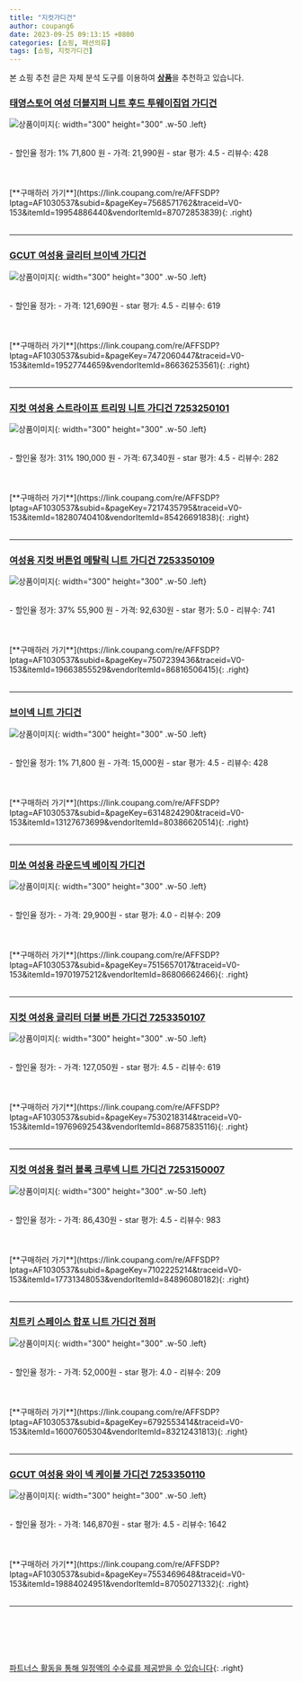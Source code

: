 ```yaml
---
title: "지컷가디건"
author: coupang6
date: 2023-09-25 09:13:15 +0800
categories: [쇼핑, 패션의류]
tags: [쇼핑, 지컷가디건]
---
```


본 쇼핑 추천 글은 자체 분석 도구를 이용하여 [**상품**](https://link.coupang.com/a/bao1ui)을 추천하고 있습니다.

### [태영스토어 여성 더블지퍼 니트 후드 투웨이집업 가디건](https://link.coupang.com/re/AFFSDP?lptag=AF1030537&subid=&pageKey=7568571762&traceid=V0-153&itemId=19954886440&vendorItemId=87072853839)

![상품이미지](https://thumbnail6.coupangcdn.com/thumbnails/remote/230x230ex/image/vendor_inventory/2e44/c6fcfecaccc559e60b038a33aa3a715614a0169b23027d84935f568f32c1.jpg){: width="300" height="300" .w-50 .left}


<br>
- 할인율 정가: 1%  71,800   원
- 가격: 21,990원
- star 평가: 4.5
- 리뷰수: 428
<br>
<br>
<br>
<br>
[**구매하러 가기**](https://link.coupang.com/re/AFFSDP?lptag=AF1030537&subid=&pageKey=7568571762&traceid=V0-153&itemId=19954886440&vendorItemId=87072853839){: .right}
<br>
<br>

---

### [GCUT 여성용 글리터 브이넥 가디건](https://link.coupang.com/re/AFFSDP?lptag=AF1030537&subid=&pageKey=7472060447&traceid=V0-153&itemId=19527744659&vendorItemId=86636253561)

![상품이미지](https://thumbnail10.coupangcdn.com/thumbnails/remote/230x230ex/image/retail/images/2023/07/20/12/9/6b3e3cac-2bff-4eac-a027-70d6098fb06c.jpg){: width="300" height="300" .w-50 .left}


<br>
- 할인율 정가: 
- 가격: 121,690원
- star 평가: 4.5
- 리뷰수: 619
<br>
<br>
<br>
<br>
[**구매하러 가기**](https://link.coupang.com/re/AFFSDP?lptag=AF1030537&subid=&pageKey=7472060447&traceid=V0-153&itemId=19527744659&vendorItemId=86636253561){: .right}
<br>
<br>

---

### [지컷 여성용 스트라이프 트리밍 니트 가디건 7253250101](https://link.coupang.com/re/AFFSDP?lptag=AF1030537&subid=&pageKey=7217435795&traceid=V0-153&itemId=18280740410&vendorItemId=85426691838)

![상품이미지](https://thumbnail9.coupangcdn.com/thumbnails/remote/230x230ex/image/retail/images/2023/03/23/17/8/b5e0f831-cb49-4954-973f-f9fb8d9dbad5.jpg){: width="300" height="300" .w-50 .left}


<br>
- 할인율 정가: 31%  190,000   원
- 가격: 67,340원
- star 평가: 4.5
- 리뷰수: 282
<br>
<br>
<br>
<br>
[**구매하러 가기**](https://link.coupang.com/re/AFFSDP?lptag=AF1030537&subid=&pageKey=7217435795&traceid=V0-153&itemId=18280740410&vendorItemId=85426691838){: .right}
<br>
<br>

---

### [여성용 지컷 버튼업 메탈릭 니트 가디건 7253350109](https://link.coupang.com/re/AFFSDP?lptag=AF1030537&subid=&pageKey=7507239436&traceid=V0-153&itemId=19663855529&vendorItemId=86816506415)

![상품이미지](https://thumbnail6.coupangcdn.com/thumbnails/remote/230x230ex/image/retail/images/2023/08/08/10/1/fd0960db-ee54-416b-8c90-08c20aab73a7.jpg){: width="300" height="300" .w-50 .left}


<br>
- 할인율 정가: 37%  55,900   원
- 가격: 92,630원
- star 평가: 5.0
- 리뷰수: 741
<br>
<br>
<br>
<br>
[**구매하러 가기**](https://link.coupang.com/re/AFFSDP?lptag=AF1030537&subid=&pageKey=7507239436&traceid=V0-153&itemId=19663855529&vendorItemId=86816506415){: .right}
<br>
<br>

---

### [브이넥 니트 가디건](https://link.coupang.com/re/AFFSDP?lptag=AF1030537&subid=&pageKey=6314824290&traceid=V0-153&itemId=13127673699&vendorItemId=80386620514)

![상품이미지](https://thumbnail10.coupangcdn.com/thumbnails/remote/230x230ex/image/vendor_inventory/c22e/56cd2897c6f2c73547997040b81d6ef2ea340ac5398d50ffeddd1dcedab1.jpg){: width="300" height="300" .w-50 .left}


<br>
- 할인율 정가: 1%  71,800   원
- 가격: 15,000원
- star 평가: 4.5
- 리뷰수: 428
<br>
<br>
<br>
<br>
[**구매하러 가기**](https://link.coupang.com/re/AFFSDP?lptag=AF1030537&subid=&pageKey=6314824290&traceid=V0-153&itemId=13127673699&vendorItemId=80386620514){: .right}
<br>
<br>

---

### [미쏘 여성용 라운드넥 베이직 가디건](https://link.coupang.com/re/AFFSDP?lptag=AF1030537&subid=&pageKey=7515657017&traceid=V0-153&itemId=19701975212&vendorItemId=86806662466)

![상품이미지](https://thumbnail6.coupangcdn.com/thumbnails/remote/230x230ex/image/rs_quotation_api/zyirtroh/dc2968c317a448348aa5d477a07c7cad.jpg){: width="300" height="300" .w-50 .left}


<br>
- 할인율 정가: 
- 가격: 29,900원
- star 평가: 4.0
- 리뷰수: 209
<br>
<br>
<br>
<br>
[**구매하러 가기**](https://link.coupang.com/re/AFFSDP?lptag=AF1030537&subid=&pageKey=7515657017&traceid=V0-153&itemId=19701975212&vendorItemId=86806662466){: .right}
<br>
<br>

---

### [지컷 여성용 글리터 더블 버튼 가디건 7253350107](https://link.coupang.com/re/AFFSDP?lptag=AF1030537&subid=&pageKey=7530218314&traceid=V0-153&itemId=19769692543&vendorItemId=86875835116)

![상품이미지](https://thumbnail8.coupangcdn.com/thumbnails/remote/230x230ex/image/retail/images/2023/08/14/18/4/8aa8b7d2-6580-46ba-97aa-e5c49c882585.jpg){: width="300" height="300" .w-50 .left}


<br>
- 할인율 정가: 
- 가격: 127,050원
- star 평가: 4.5
- 리뷰수: 619
<br>
<br>
<br>
<br>
[**구매하러 가기**](https://link.coupang.com/re/AFFSDP?lptag=AF1030537&subid=&pageKey=7530218314&traceid=V0-153&itemId=19769692543&vendorItemId=86875835116){: .right}
<br>
<br>

---

### [지컷 여성용 컬러 블록 크루넥 니트 가디건 7253150007](https://link.coupang.com/re/AFFSDP?lptag=AF1030537&subid=&pageKey=7102225214&traceid=V0-153&itemId=17731348053&vendorItemId=84896080182)

![상품이미지](https://thumbnail9.coupangcdn.com/thumbnails/remote/230x230ex/image/retail/images/2023/01/31/15/5/b0f77b8b-0e3a-4c4f-b8b3-566a4a4a7ce8.jpg){: width="300" height="300" .w-50 .left}


<br>
- 할인율 정가: 
- 가격: 86,430원
- star 평가: 4.5
- 리뷰수: 983
<br>
<br>
<br>
<br>
[**구매하러 가기**](https://link.coupang.com/re/AFFSDP?lptag=AF1030537&subid=&pageKey=7102225214&traceid=V0-153&itemId=17731348053&vendorItemId=84896080182){: .right}
<br>
<br>

---

### [치트키 스페이스 합포 니트 가디건 점퍼](https://link.coupang.com/re/AFFSDP?lptag=AF1030537&subid=&pageKey=6792553414&traceid=V0-153&itemId=16007605304&vendorItemId=83212431813)

![상품이미지](https://thumbnail10.coupangcdn.com/thumbnails/remote/230x230ex/image/vendor_inventory/0916/7045703b046d7c64ed99acc8c083b5ab9b51be0832fd2ad08dbe82a80221.jpg){: width="300" height="300" .w-50 .left}


<br>
- 할인율 정가: 
- 가격: 52,000원
- star 평가: 4.0
- 리뷰수: 209
<br>
<br>
<br>
<br>
[**구매하러 가기**](https://link.coupang.com/re/AFFSDP?lptag=AF1030537&subid=&pageKey=6792553414&traceid=V0-153&itemId=16007605304&vendorItemId=83212431813){: .right}
<br>
<br>

---

### [GCUT 여성용 와이 넥 케이블 가디건 7253350110](https://link.coupang.com/re/AFFSDP?lptag=AF1030537&subid=&pageKey=7553469648&traceid=V0-153&itemId=19884024951&vendorItemId=87050271332)

![상품이미지](https://thumbnail8.coupangcdn.com/thumbnails/remote/230x230ex/image/retail/images/2023/09/01/11/6/e087e956-be1e-474f-9819-d023a1d97de1.jpg){: width="300" height="300" .w-50 .left}


<br>
- 할인율 정가: 
- 가격: 146,870원
- star 평가: 4.5
- 리뷰수: 1642
<br>
<br>
<br>
<br>
[**구매하러 가기**](https://link.coupang.com/re/AFFSDP?lptag=AF1030537&subid=&pageKey=7553469648&traceid=V0-153&itemId=19884024951&vendorItemId=87050271332){: .right}
<br>
<br>

---
<br><br><br><br><br> [파트너스 활동을 통해 일정액의 수수료를 제공받을 수 있습니다](https://link.coupang.com/a/bao1ui){: .right}